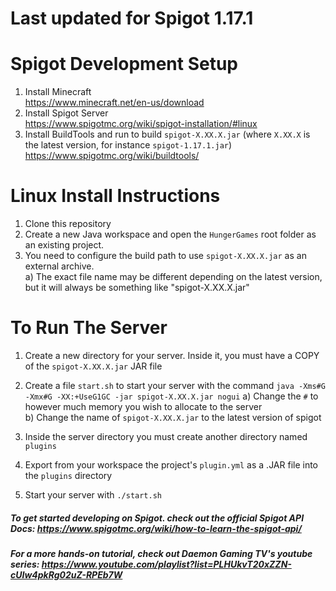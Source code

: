 # Last updated for Spigot 1.17.1

# Spigot Development Setup

1. Install Minecraft   
  https://www.minecraft.net/en-us/download  
2. Install Spigot Server  
  https://www.spigotmc.org/wiki/spigot-installation/#linux  
3. Install BuildTools and run to build `spigot-X.XX.X.jar` (where `X.XX.X` is the latest version, for instance `spigot-1.17.1.jar`)
  https://www.spigotmc.org/wiki/buildtools/ 
  
# Linux Install Instructions

1. Clone this repository    
2. Create a new Java workspace and open the `HungerGames` root folder as an existing project.    
3. You need to configure the build path to use `spigot-X.XX.X.jar` as an external archive.    
    a) The exact file name may be different depending on the latest version, but it will always be something like "spigot-X.XX.X.jar"    

# To Run The Server  
1. Create a new directory for your server. Inside it, you must have a COPY of the `spigot-X.XX.X.jar` JAR file      
2. Create a file `start.sh` to start your server with the command `java -Xms#G -Xmx#G -XX:+UseG1GC -jar spigot-X.XX.X.jar nogui` 
    a) Change the `#` to however much memory you wish to allocate to the server   
    b) Change the name of `spigot-X.XX.X.jar` to the latest version of spigot
  
3. Inside the server directory you must create another directory named `plugins`    
4. Export from your workspace the project's `plugin.yml` as a .JAR file into the `plugins` directory
5. Start your server with `./start.sh`
    
##### To get started developing on Spigot. check out the official Spigot API Docs: https://www.spigotmc.org/wiki/how-to-learn-the-spigot-api/
##### For a more hands-on tutorial, check out Daemon Gaming TV's youtube series: https://www.youtube.com/playlist?list=PLHUkvT20xZZN-cUIw4pkRg02uZ-RPEb7W

